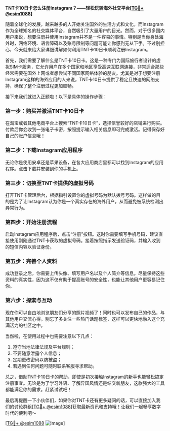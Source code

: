 **TNT卡10日卡怎么注册Instagram？——轻松玩转海外社交平台[[TG💪+ @esim1088](https://t.me/s/esim1088)]**

随着全球化的发展，越来越多的人开始关注国外的生活方式和文化，而Instagram作为全球知名的社交媒体平台，自然吸引了大量用户的目光。然而，对于很多国内用户来说，想要注册并使用Instagram并不是一件容易的事情。特别是当你身处海外时，网络环境、语言障碍以及账号限制等问题可能让你感到无从下手。不过别担心，今天就来给大家详细讲解如何利用TNT卡10日卡顺利注册Instagram。

首先，我们需要了解什么是TNT卡10日卡。这是一种专门为国际旅行者设计的虚拟SIM卡服务，它允许用户在多个国家和地区享受高速互联网连接，非常适合那些经常需要在国外上网或者想尝试不同国家网络体验的朋友。尤其是对于想要注册Instagram这样的海外应用的人来说，TNT卡10日卡提供了稳定且快速的网络支持，确保了整个注册过程更加顺畅。

接下来我们就进入正题啦！以下是具体的操作步骤：

### 第一步：购买并激活TNT卡10日卡
在淘宝或者其他电商平台上搜索“TNT卡10日卡”，选择信誉较好的店铺进行购买。付款后你会收到一张电子卡密，按照提示输入相关信息即可完成激活。记得保存好自己的账户信息哦！

### 第二步：下载Instagram应用程序
无论你是使用安卓还是苹果设备，在各大应用商店里都可以找到Instagram的应用程序。点击下载并安装到你的手机上。

### 第三步：切换至TNT卡提供的虚拟号码
打开TNT卡管理后台，根据指引设置你的虚拟号码为默认拨号号码。这样做的目的是为了让Instagram认为你是一个真实存在的海外用户，从而避免被系统检测出异常行为。

### 第四步：开始注册流程
启动Instagram应用程序后，点击“注册”按钮。这时你需要填写手机号码，建议直接使用刚刚通过TNT卡获取的虚拟号码。接着按照指示发送验证码，并输入收到的短信内容以验证身份。

### 第五步：完善个人资料
成功登录之后，你需要上传头像、填写用户名以及个人简介等信息。尽量保持这些资料的真实性，因为这不仅有助于提高账号的安全性，也能让其他用户更容易记住你。

### 第六步：探索与互动
现在你可以自由地浏览朋友们分享的照片视频了！同时也可以发布自己的作品，与其他用户交流心得。别忘了多关注一些热门话题标签，这样可以更快地融入这个充满活力的社区之中。

当然啦，在使用过程中也需要注意以下几点：
1. 遵守当地法律法规及平台规则；
2. 不要随意泄露个人信息；
3. 定期更改密码以防被盗；
4. 若遇到任何问题可随时联系客服寻求帮助。

总之，借助TNT卡10日卡的帮助，即使是初次接触Instagram的新手也能轻松搞定注册事宜。无论是为了学习外语、了解异国风情还是结交新朋友，这款强大的工具都能满足你的需求。赶紧试试吧！

最后再提醒一下小伙伴们，如果你对TNT卡还有更多疑问的话，可以直接加入我们的讨论群组[[TG💪+ @esim1088](https://t.me/s/esim1088)]获取最新资讯和支持哦！让我们一起畅享数字时代的便利吧～

[[TG💪+ @esim1088](https://t.me/s/esim1088) ![Image](https://i.postimg.cc/4NQfJmqS/Snipaste-2025-05-13-00-14-12.png)]